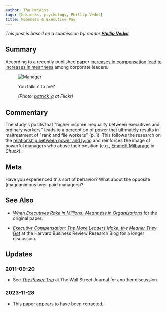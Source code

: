 ```yaml
---
author: The Metaist
tags: [business, psychology, Phillip Vedol]
title: Meanness & Executive Pay
---
```


_This post is based on a submission by reader **[Phillip Vedol][phil-vedol]**._

[phil-vedol]: http://www.linkedin.com/in/phillipvedol

## Summary

<div class="entry-summary" markdown="1">

According to a recently published paper
[increases in compensation lead to increases in meanness][1] among corporate leaders.

</div>

[1]: https://web.archive.org/web/20100703222711/https://papers.ssrn.com/sol3/papers.cfm?abstract_id=1612486

<figure markdown="1">

![Manager][fig-1]

<figcaption>
  You talkin' to me?
  <address markdown="1">

(Photo: [patrick_q][fig-1-link] at Flickr)</address>

</figcaption>
</figure><!--more-->

[fig-1]: {{thumbnail}}
[fig-1-link]: http://www.flickr.com/photos/patrick_q/265719387/

## Commentary

The study's posits that "higher income inequality between executives
and ordinary workers" leads to a perception of power that ultimately results in
maltreatment of "rank and file workers" (p. 1). This follows the research on the
[relationship between power and lying][hbr-1] and reinforces the image of
powerful managers who abuse their position (e.g.,
[Emmett Milbarage][wiki-emmett] in _Chuck_).

[hbr-1]: http://hbr.org/2010/05/defend-your-research-powerful-people-are-better-liars/ar/1
[wiki-emmett]: http://en.wikipedia.org/wiki/Emmett_Milbarge#Emmett_Milbarge

## Meta

Have you experienced this sort of behavior? What about the opposite (magnanimous
over-paid managers)?

## See Also

- <cite>[When Executives Rake in Millions: Meanness in Organizations][1]</cite>
  for the original paper.

- <cite>[Executive Compensation: The More Leaders Make, the Meaner They Get][hbr-2]</cite>
  at the <span class="vcard org fn">Harvard Business Review Research Blog</span>
  for a longer discussion.

[hbr-2]: http://blogs.hbr.org/research/2010/06/executive-compensation-the-mor.html

## Updates

### <span class="rel-date" title="2011-09-20T20:26:06-04:00">2011-09-20</span>

- See <cite>[The Power Trip](http://online.wsj.com/article/SB10001424052748704407804575425561952689390.html)</cite>
  at <span class="vcard org fn">The Wall Street Journal</span>
  for another discussion.

### <span class="rel-date" title="2023-11-28T21:39:55Z">2023-11-28</span>

- This paper appears to have been retracted.
